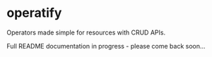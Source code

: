 # operatify
Operators made simple for resources with CRUD APIs.

Full README documentation in progress - please come back soon...

